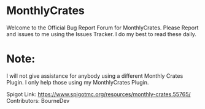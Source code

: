 # MonthlyCrates

Welcome to the Official Bug Report Forum for MonthlyCrates. Please Report and issues to me using the Issues Tracker. I do my best to read these daily.

# Note:
I will not give assistance for anybody using a different Monthly Crates Plugin. I only help those using my MonthlyCrates Plugin.

Spigot Link: https://www.spigotmc.org/resources/monthly-crates.55765/
Contributors: BourneDev
